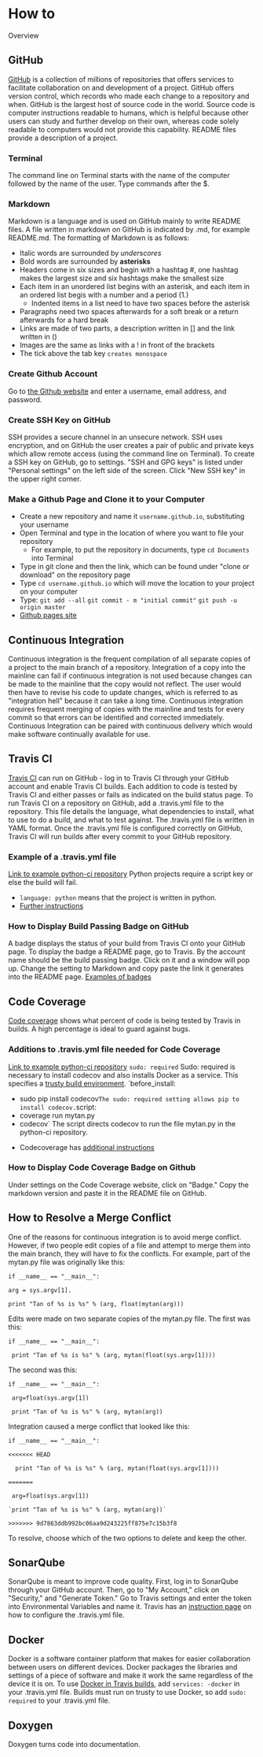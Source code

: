 # How to
Overview

## GitHub
[GitHub](github.com/) is a collection of millions of repositories that offers services to facilitate collaboration on and development of a project. GitHub offers version control, which records who made each change to a repository and when. GitHub is the largest host of source code in the world. Source code is computer instructions readable to humans, which is helpful because other users can study and further develop on their own, whereas code solely readable to computers would not provide this capability. README files provide a description of a project.

### Terminal
The command line on Terminal starts with the name of the computer followed by the name of the user. Type commands after the $. 

### Markdown
Markdown is a language and is used on GitHub mainly to write README files. A file written in markdown on GitHub is indicated by .md, for example README.md. The formatting of Markdown is as follows:
* Italic words are surrounded by _underscores_
* Bold words are surrounded by **asterisks**
* Headers come in six sizes and begin with a hashtag #, one hashtag makes the largest size and six hashtags make the smallest size
* Each item in an unordered list begins with an asterisk, and each item in an ordered list begis with a number and a period (1.) 
  * Indented items in a list need to have two spaces before the asterisk
* Paragraphs need two spaces afterwards for a soft break or a return afterwards for a hard break
* Links are made of two parts, a description written in [] and the link written in ()
* Images are the same as links with a ! in front of the brackets
* The tick above the tab key `creates monospace`

### Create Github Account
Go to [the Github website](github.com/join) and enter a username, email address, and password. 

### Create SSH Key on GitHub
SSH provides a secure channel in an unsecure network. SSH uses encryption, and on GitHub the user creates a pair of public and private keys which allow remote access (using the command line on Terminal). To create a SSH key on GitHub, go to settings. "SSH and GPG keys" is listed under "Personal settings" on the left side of the screen. Click "New SSH key" in the upper right corner.

### Make a Github Page and Clone it to your Computer
 * Create a new repository and name it `username.github.io`, substituting your username
 * Open Terminal and type in the location of where you want to file your repository
   * For example, to put the repository in documents, type `cd Documents` into Terminal
 * Type in git clone and then the link, which can be found under "clone or download" on the repository page
 * Type `cd username.github.io` which will move the location to your project on your computer
 * Type:
`git add --all`
`git commit - m "initial commit"`
`git push -u origin master`
 * [Github pages site](https://pages.github.com/)

## Continuous Integration
Continuous integration is the frequent compilation of all separate copies of a project to the main branch of a repository. Integration of a copy into the mainline can fail if continuous integration is not used because changes can be made to the mainline that the copy would not reflect. The user would then have to revise his code to update changes, which is referred to as "integration hell" because it can take a long time. Continuous integration requires frequent merging of copies with the mainline and tests for every commit so that errors can be identified and corrected immediately. Continuous Integration can be paired with continuous delivery which would make software continually available for use.

## Travis CI
[Travis CI](http://travis-ci.org/) can run on GitHub - log in to Travis CI through your GitHub account and enable Travis CI builds. Each addition to code is tested by Travis CI and either passes or fails as indicated on the build status page. To run Travis CI on a repository on GitHub, add a .travis.yml file to the repository. This file details the language, what dependencies to install, what to use to do a build, and what to test against. The .travis.yml file is written in YAML format. Once the .travis.yml file is configured correctly on GitHub, Travis CI will run builds after every commit to your GitHub repository.

### Example of a .travis.yml file
[Link to example python-ci repository](https://github.com/laurelmcintyre/python-ci/blob/master/.travis.yml)
Python projects require a script key or else the build will fail. 
* `language: python` means that the project is written in python.
* [Further instructions](https://docs.travis-ci.com/user/languages/python/#Specifying-Test-Scriptz)

### How to Display Build Passing Badge on GitHub
A badge displays the status of your build from Travis CI onto your GitHub page.
To display the badge a README page, go to Travis. By the account name should be the build passing badge. Click on it and a window will pop up. Change the setting to Markdown and copy paste the link it generates into the README page.
[Examples of badges](https://github.com/laurelmcintyre/python-ci/blob/master/README.md)

## Code Coverage
[Code coverage](http://codecov.io/) shows what percent of code is being tested by Travis in builds. A high percentage is ideal to guard against bugs.

### Additions to .travis.yml file needed for Code Coverage
[Link to example python-ci repository](https://github.com/laurelmcintyre/python-ci/blob/master/.travis.yml)
`sudo: required` Sudo: required is necessary to install codecov and also installs Docker as a service. This specifies a [trusty build environment](https://docs.travis-ci.com/user/trusty-ci-environment).
`before_install: 
  - sudo pip install codecov` The sudo: required setting allows pip to install codecov.
 `script:
  - coverage run mytan.py 
  - codecov` The script directs codecov to run the file mytan.py in the python-ci repository.
* Codecoverage has [additional instructions](https://docs.codecov.io/docs)
  
### How to Display Code Coverage Badge on Github
Under settings on the Code Coverage website, click on "Badge." Copy the markdown version and paste it in the README file on GitHub. 

## How to Resolve a Merge Conflict
One of the reasons for continuous integration is to avoid merge conflict. However, if two people edit copies of a file and attempt to merge them into the main branch, they will have to fix the conflicts. For example, part of the mytan.py file was originally like this:

`if __name__ == "__main__":`

   `arg = sys.argv[1].`
   
   `print "Tan of %s is %s" % (arg, float(mytan(arg)))`
    
Edits were made on two separate copies of the mytan.py file. The first was this:

`if __name__ == "__main__":  `

   ` print "Tan of %s is %s" % (arg, mytan(float(sys.argv[1])))`
    
The second was this:

`if __name__ == "__main__":`

   ` arg=float(sys.argv[1])`
    
   ` print "Tan of %s is %s" % (arg, mytan(arg))`

Integration caused a merge conflict that looked like this:

`if __name__ == "__main__":`

`<<<<<<< HEAD`

  `  print "Tan of %s is %s" % (arg, mytan(float(sys.argv[1])))`
  
`=======`

   ` arg=float(sys.argv[1])`
   
    `print "Tan of %s is %s" % (arg, mytan(arg))`
    
`>>>>>>> 9d7863ddb992bc06aa9d243225ff875e7c15b3f8`

To resolve, choose which of the two options to delete and keep the other.

## SonarQube
SonarQube is meant to improve code quality. First, log in to SonarQube through your GitHub account. Then, go to "My Account," click on "Security," and "Generate Token."
Go to Travis settings and enter the token into Environmental Variables and name it. Travis has an [instruction page](https://docs.travis-ci.com/user/sonarqube/) on how to configure the .travis.yml file.

## Docker
Docker is a software container platform that makes for easier collaboration between users on different devices. Docker packages the libraries and settings of a piece of software and make it work the same regardless of the device it is on.
To use [Docker in Travis builds](https://docs.travis-ci.com/user/docker/), add `services: -docker` in your .travis.yml file. Builds must run on trusty to use Docker, so add `sudo: required` to your .travis.yml file.

## Doxygen
Doxygen turns code into documentation.
